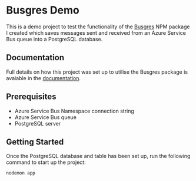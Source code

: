 # Busgres Demo

This is a demo project to test the functionality of the [Busgres](https://www.npmjs.com/package/busgres) NPM package I created which saves messages sent and received from an Azure Service Bus queue into a PostgreSQL database.

## Documentation

Full details on how this project was set up to utilise the Busgres package is avaiable in the [documentation](https://github.com/rtasalem/busgres-demo/blob/main/DOCS.md).

## Prerequisites

- Azure Service Bus Namespace connection string
- Azure Service Bus queue
- PostgreSQL server

## Getting Started

Once the PostgreSQL database and table has been set up, run the following command to start up the project:

```
nodemon app
```

